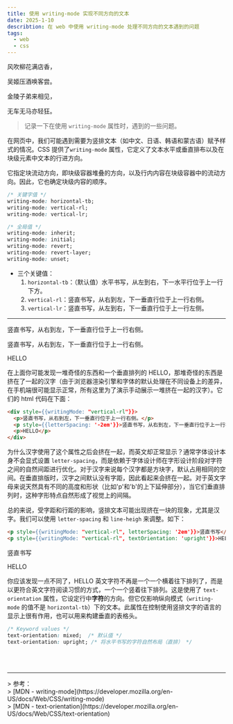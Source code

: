 ```yaml
---
title: 使用 writing-mode 实现不同方向的文本
date: 2025-1-10
describtion: 在 web 中使用 writing-mode 处理不同方向的文本遇到的问题
tags:
  - web
  - css
---
```


<div className="text-sky-300 tracking-[2em]" style={{writingMode: "vertical-lr", lineHeight: 4}}>
  <p>风吹柳花满店香，</p>
  <p>吴姬压酒唤客尝。</p>
  <p>金陵子弟来相见，</p>
  <p>无车无马亦轻狂。</p>
</div>

> 记录一下在使用 `writing-mode` 属性时，遇到的一些问题。

在网页中，我们可能遇到需要为竖排文本（如中文、日语、韩语和蒙古语）赋予样式的情况。CSS 提供了`writing-mode` 属性，它定义了文本水平或垂直排布以及在块级元素中文本的行进方向。

它指定块流动方向，即块级容器堆叠的方向，以及行内内容在块级容器中的流动方向。因此，它也确定块级内容的顺序。

```css
/* 关键字值 */
writing-mode: horizontal-tb;
writing-mode: vertical-rl;
writing-mode: vertical-lr;

/* 全局值 */
writing-mode: inherit;
writing-mode: initial;
writing-mode: revert;
writing-mode: revert-layer;
writing-mode: unset;
```

- 三个关键值：
  1. `horizontal-tb`：（默认值）水平书写，从左到右，下一水平行位于上一行下方。
  2. `vertical-rl`：竖直书写，从右到左，下一垂直行位于上一行右侧。
  3. `vertical-lr`：竖直书写，从左到右，下一垂直行位于上一行左侧。

<hr />

<div style={{writingMode: "vertical-rl"}}>
  <p>竖直书写，从右到左，下一垂直行位于上一行右侧。</p>
  <p style={{letterSpacing: '0'}}>竖直书写，从右到左，下一垂直行位于上一行右侧。</p>
  <p>HELLO</p>
</div>

在上面你可能发现一堆奇怪的东西和一个垂直排列的 HELLO，那堆奇怪的东西是挤在了一起的汉字（由于浏览器渲染引擎和字体的默认处理在不同设备上的差异，在手机端很可能显示正常，所有这里为了演示手动展示一堆挤在一起的汉字）。它们的 html 代码在下面：

```html
<div style={{writingMode: "vertical-rl"}}>
  <p>竖直书写，从右到左，下一垂直行位于上一行右侧。</p>
  <p style={{letterSpacing: '-2em'}}>竖直书写，从右到左，下一垂直行位于上一行右侧。</p>
  <p>HELLO</p>
</div>
```

为什么汉字使用了这个属性之后会挤在一起，而英文却正常显示？通常字体设计本身不会显式设置 `letter-spacing`，而是依赖于字体设计师在字形设计阶段对字符之间的自然间距进行优化。对于汉字来说每个汉字都是方块字，默认占用相同的空间。在垂直排版时，汉字之间默认没有字距，因此看起来会挤在一起。对于英文字母来说天然具有不同的高度和形状（比如'p'和'b'的上下延伸部分），当它们垂直排列时，这种字形特点自然形成了视觉上的间隔。

总的来说，受字距和行距的影响，竖排文本可能出现挤在一块的现象，尤其是汉字。我们可以使用 `letter-spacing` 和 `line-heigh` 来调整。如下：

```html
<p style={{writingMode: "vertical-rl", letterSpacing: '2em'}}>竖直书写</p>
<p style={{writingMode: "vertical-rl", textOrientation: 'upright'}}>HELLO</p>
```

<p style={{writingMode: "vertical-rl", letterSpacing: '2em'}}>竖直书写</p>
<p style={{writingMode: "vertical-rl", textOrientation: 'upright'}}>HELLO</p>

你应该发现一点不同了，HELLO 英文字符不再是一个一个横着往下排列了，而是以更符合英文字符阅读习惯的方式，一个一个竖着往下排列。这是使用了 `text-orientation` 属性，它设定行中**字符**的方向。但它仅影响纵向模式（`writing-mode` 的值不是 `horizontal-tb`）下的文本。此属性在控制使用竖排文字的语言的显示上很有作用，也可以用来构建垂直的表格头。

```css
/* Keyword values */
text-orientation: mixed;  /* 默认值 */ 
text-orientation: upright; /* 将水平书写的字符自然布局（直排） */
```

<br />
<br />
<hr />
> 参考：<br />
> [MDN - writing-mode](https://developer.mozilla.org/en-US/docs/Web/CSS/writing-mode)<br />
> [MDN - text-orientation](https://developer.mozilla.org/en-US/docs/Web/CSS/text-orientation)